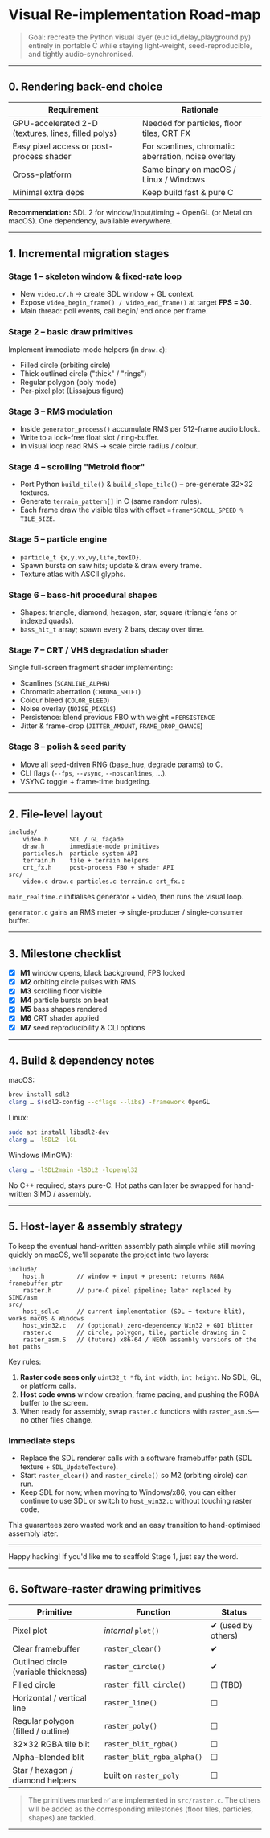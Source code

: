 # Visual Re-implementation Road-map

> Goal: recreate the Python visual layer (euclid_delay_playground.py) entirely in portable C while staying light-weight, seed-reproducible, and tightly audio-synchronised.

---

## 0. Rendering back-end choice

| Requirement | Rationale |
|-------------|-----------|
| GPU-accelerated 2-D (textures, lines, filled polys) | Needed for particles, floor tiles, CRT FX |
| Easy pixel access or post-process shader | For scanlines, chromatic aberration, noise overlay |
| Cross-platform | Same binary on macOS / Linux / Windows |
| Minimal extra deps | Keep build fast & pure C |

**Recommendation:** SDL 2 for window/input/timing + OpenGL (or Metal on macOS). One dependency, available everywhere.

---

## 1. Incremental migration stages

### Stage 1 – skeleton window & fixed-rate loop
* New `video.c/.h` → create SDL window + GL context.
* Expose `video_begin_frame() / video_end_frame()` at target **FPS = 30**.
* Main thread: poll events, call begin/ end once per frame.

### Stage 2 – basic draw primitives
Implement immediate-mode helpers (in `draw.c`):
* Filled circle (orbiting circle)
* Thick outlined circle ("thick" / "rings")
* Regular polygon (poly mode)
* Per-pixel plot (Lissajous figure)

### Stage 3 – RMS modulation
* Inside `generator_process()` accumulate RMS per 512-frame audio block.
* Write to a lock-free float slot / ring-buffer.
* In visual loop read RMS → scale circle radius / colour.

### Stage 4 – scrolling "Metroid floor"
* Port Python `build_tile()` & `build_slope_tile()` – pre-generate 32×32 textures.
* Generate `terrain_pattern[]` in C (same random rules).
* Each frame draw the visible tiles with offset =`frame*SCROLL_SPEED % TILE_SIZE`.

### Stage 5 – particle engine
* `particle_t {x,y,vx,vy,life,texID}`.
* Spawn bursts on saw hits; update & draw every frame.
* Texture atlas with ASCII glyphs.

### Stage 6 – bass-hit procedural shapes
* Shapes: triangle, diamond, hexagon, star, square (triangle fans or indexed quads).
* `bass_hit_t` array; spawn every 2 bars, decay over time.

### Stage 7 – CRT / VHS degradation shader
Single full-screen fragment shader implementing:
* Scanlines (`SCANLINE_ALPHA`)
* Chromatic aberration (`CHROMA_SHIFT`)
* Colour bleed (`COLOR_BLEED`)
* Noise overlay (`NOISE_PIXELS`)
* Persistence: blend previous FBO with weight =`PERSISTENCE`
* Jitter & frame-drop (`JITTER_AMOUNT`, `FRAME_DROP_CHANCE`)

### Stage 8 – polish & seed parity
* Move all seed-driven RNG (base_hue, degrade params) to C.
* CLI flags (`--fps`, `--vsync`, `--noscanlines`, …).
* VSYNC toggle + frame-time budgeting.

---

## 2. File-level layout
```
include/
    video.h      SDL / GL façade
    draw.h       immediate-mode primitives
    particles.h  particle system API
    terrain.h    tile + terrain helpers
    crt_fx.h     post-process FBO + shader API
src/
    video.c draw.c particles.c terrain.c crt_fx.c
```
`main_realtime.c` initialises generator + video, then runs the visual loop.

`generator.c` gains an RMS meter → single-producer / single-consumer buffer.

---

## 3. Milestone checklist
- [x] **M1** window opens, black background, FPS locked
- [x] **M2** orbiting circle pulses with RMS
- [x] **M3** scrolling floor visible
- [x] **M4** particle bursts on beat
- [x] **M5** bass shapes rendered
- [x] **M6** CRT shader applied
- [x] **M7** seed reproducibility & CLI options

---

## 4. Build & dependency notes
macOS:
```bash
brew install sdl2
clang … $(sdl2-config --cflags --libs) -framework OpenGL
```
Linux:
```bash
sudo apt install libsdl2-dev
clang … -lSDL2 -lGL
```
Windows (MinGW):
```bash
clang … -lSDL2main -lSDL2 -lopengl32
```
No C++ required, stays pure-C. Hot paths can later be swapped for hand-written SIMD / assembly.

---

## 5. Host-layer & assembly strategy

To keep the eventual hand-written assembly path simple while still moving quickly on macOS, we'll separate the project into two layers:

```
include/
    host.h         // window + input + present; returns RGBA framebuffer ptr
    raster.h       // pure-C pixel pipeline; later replaced by SIMD/asm
src/
    host_sdl.c     // current implementation (SDL + texture blit), works macOS & Windows
    host_win32.c   // (optional) zero-dependency Win32 + GDI blitter
    raster.c       // circle, polygon, tile, particle drawing in C
    raster_asm.S   // (future) x86-64 / NEON assembly versions of the hot paths
```

Key rules:
1. **Raster code sees only** `uint32_t *fb`, `int width`, `int height`. No SDL, GL, or platform calls.
2. **Host code owns** window creation, frame pacing, and pushing the RGBA buffer to the screen.
3. When ready for assembly, swap `raster.c` functions with `raster_asm.S`—no other files change.

### Immediate steps
* Replace the SDL renderer calls with a software framebuffer path (SDL texture + `SDL_UpdateTexture`).
* Start `raster_clear()` and `raster_circle()` so M2 (orbiting circle) can run.
* Keep SDL for now; when moving to Windows/x86, you can either continue to use SDL or switch to `host_win32.c` without touching raster code.

This guarantees zero wasted work and an easy transition to hand-optimised assembly later.

---

Happy hacking! If you'd like me to scaffold Stage 1, just say the word.

---

## 6. Software-raster drawing primitives

| Primitive | Function | Status |
|-----------|----------|--------|
| Pixel plot | _internal_ `plot()` | ✔ (used by others) |
| Clear framebuffer | `raster_clear()` | ✔ |
| Outlined circle (variable thickness) | `raster_circle()` | ✔ |
| Filled circle | `raster_fill_circle()` | ☐ (TBD) |
| Horizontal / vertical line | `raster_line()` | ☐ |
| Regular polygon (filled / outline) | `raster_poly()` | ☐ |
| 32×32 RGBA tile blit | `raster_blit_rgba()` | ☐ |
| Alpha-blended blit | `raster_blit_rgba_alpha()` | ☐ |
| Star / hexagon / diamond helpers | built on `raster_poly` | ☐ |

> The primitives marked ✅ are implemented in `src/raster.c`. The others will be added as the corresponding milestones (floor tiles, particles, shapes) are tackled.

--- 